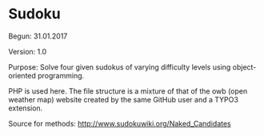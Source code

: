 # Sudoku

Begun: 31.01.2017

Version: 1.0

Purpose: Solve four given sudokus of varying difficulty levels using object-
oriented programming.

PHP is used here. The file structure is a mixture of that of the owb (open 
weather map) website created by the same GitHub user and a TYPO3 extension.

Source for methods: http://www.sudokuwiki.org/Naked_Candidates 
